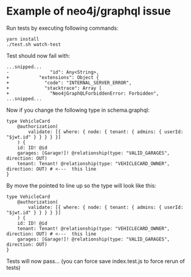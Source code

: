 # Example of neo4j/graphql issue

Run tests by executing following commands:
```
yarn install
./test.sh watch-test
```
Test should now fail with:
```
...snipped...
-               "id": Any<String>,
+           "extensions": Object {
+             "code": "INTERNAL_SERVER_ERROR",
+             "stacktrace": Array [
+               "Neo4jGraphQLForbiddenError: Forbidden",
...snipped...
```
Now if you change the following type in schema.graphql:
```
type VehicleCard
    @authorization(
        validate: [{ where: { node: { tenant: { admins: { userId: "$jwt.id" } } } } }]
    ) {
    id: ID! @id
    garages: [Garage!]! @relationship(type: "VALID_GARAGES", direction: OUT)
    tenant: Tenant! @relationship(type: "VEHICLECARD_OWNER", direction: OUT) # <---  this line
}
```

By move the pointed to line up so the type will look like this:
```
type VehicleCard
    @authorization(
        validate: [{ where: { node: { tenant: { admins: { userId: "$jwt.id" } } } } }]
    ) {
    id: ID! @id
    tenant: Tenant! @relationship(type: "VEHICLECARD_OWNER", direction: OUT) # <---  this line
    garages: [Garage!]! @relationship(type: "VALID_GARAGES", direction: OUT)
}
```
Tests will now pass...
(you can force save index.test.js to force rerun of tests)

